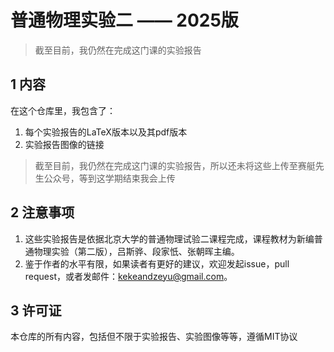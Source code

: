 # 普通物理实验二 —— 2025版

> 截至目前，我仍然在完成这门课的实验报告

## 1 内容

在这个仓库里，我包含了：

1. 每个实验报告的LaTeX版本以及其pdf版本
2. 实验报告图像的链接

> 截至目前，我仍然在完成这门课的实验报告，所以还未将这些上传至赛艇先生公众号，等到这学期结束我会上传

## 2 注意事项

1. 这些实验报告是依据北京大学的普通物理试验二课程完成，课程教材为新编普通物理实验（第二版），吕斯骅、段家忯、张朝晖主编。
2. 鉴于作者的水平有限，如果读者有更好的建议，欢迎发起issue，pull request，或者发邮件：kekeandzeyu@gmail.com。

## 3 许可证

本仓库的所有内容，包括但不限于实验报告、实验图像等等，遵循MIT协议